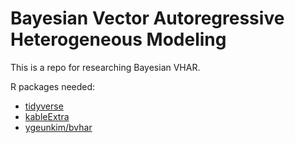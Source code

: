
# Bayesian Vector Autoregressive Heterogeneous Modeling

This is a repo for researching Bayesian VHAR.

R packages needed:

-   [tidyverse](https://www.tidyverse.org)
-   [kableExtra](https://haozhu233.github.io/kableExtra/)
-   [ygeunkim/bvhar](https://github.com/ygeunkim/bvhar)
